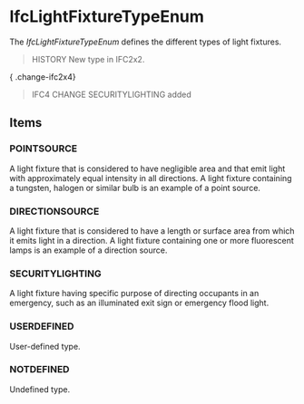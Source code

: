 # IfcLightFixtureTypeEnum

The _IfcLightFixtureTypeEnum_ defines the different types of light fixtures.<!-- end of definition -->

> HISTORY New type in IFC2x2.

{ .change-ifc2x4}
> IFC4 CHANGE SECURITYLIGHTING added

## Items

### POINTSOURCE
A light fixture that is considered to have negligible area and that emit light with approximately equal intensity in all directions. A light fixture containing a tungsten, halogen or similar bulb is an example of a point source.

### DIRECTIONSOURCE
A light fixture that is considered to have a length or surface area from which it emits light in a direction. A light fixture containing one or more fluorescent lamps is an example of a direction source.

### SECURITYLIGHTING
A light fixture having specific purpose of directing occupants in an emergency, such as an illuminated exit sign or emergency flood light.

### USERDEFINED
User-defined type.

### NOTDEFINED
Undefined type.
